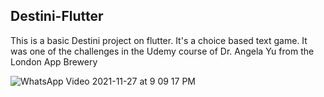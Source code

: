 ## Destini-Flutter

This is a basic Destini project on flutter. It's a choice based text game. It was one of the challenges in the Udemy course of Dr. Angela Yu from the London App Brewery


![WhatsApp Video 2021-11-27 at 9 09 17 PM](https://user-images.githubusercontent.com/30018589/143712383-afc0195d-39ab-44b5-9664-d4d1ff011528.gif)
